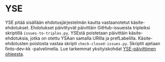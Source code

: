 YSE
===

YSE pitää sisällään ehdotusjärjestelmän kautta vastaanotetut käsite-ehdotukset. Ehdotukset päivittyvät päivittäin GitHub-issueista tripleiksi skriptillä `issues-to-triples.py`. YSEstä poistetaan päivittäin käsite-ehdotuksia, jotka on otettu YSAan samalla URIlla ja prefLabelilla. Käsite-ehdotusten poistosta vastaa skripti `check-closed-issues.py`. Skriptit ajetaan finto-dev-kk -palvelimella. Lue tarkemmat yksityiskohdat [YSE-päivittimen ohjeesta](https://github.com/NatLibFi/Finto-data/tree/master/tools/yse-updater).
